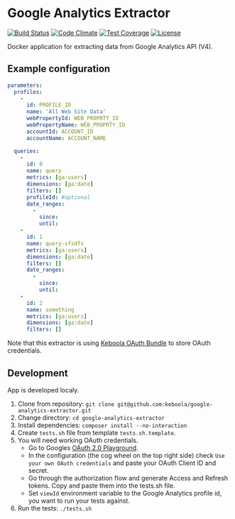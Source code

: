 # Google Analytics Extractor

[![Build Status](https://travis-ci.org/keboola/google-analytics-extractor.svg?branch=master)](https://travis-ci.org/keboola/google-analytics-extractor)
[![Code Climate](https://codeclimate.com/github/keboola/google-analytics-extractor/badges/gpa.svg)](https://codeclimate.com/github/keboola/google-analytics-extractor)
[![Test Coverage](https://codeclimate.com/github/keboola/google-analytics-extractor/badges/coverage.svg)](https://codeclimate.com/github/keboola/google-analytics-extractor/coverage)
[![License](https://img.shields.io/badge/license-MIT-blue.svg)](https://github.com/keboola/google-analytics-extractor/blob/master/LICENSE.md)

Docker application for extracting data from Google Analytics API (V4).

## Example configuration

```yaml
parameters:
  profiles:
    -
      id: PROFILE_ID
      name: 'All Web Site Data'
      webPropertyId: WEB_PROPRTY_ID
      webPropertyName: WEB_PROPRTY_ID
      accountId: ACCOUNT_ID
      accountName: ACCOUNT_NAME

  queries:
    -
      id: 0
      name: query
      metrics: [ga:users]
      dimensions: [ga:date]
      filters: []
      profileId: #optional
      date_ranges:
        -
          since:
          until:
    -
      id: 1
      name: query-sfsdfs
      metrics: [ga:users]
      dimensions: [ga:date]
      filters: []
      date_ranges:
        -
          since:
          until:
    -
      id: 2
      name: something
      metrics: [ga:users]
      dimensions: [ga:date]
      filters: []
```

Note that this extractor is using [Keboola OAuth Bundle](https://github.com/keboola/oauth-v2-bundle) to store OAuth credentials. 

## Development

App is developed localy.

1. Clone from repository: `git clone git@github.com:keboola/google-analytics-extractor.git`
2. Change directory: `cd google-analytics-extractor`
3. Install dependencies: `composer install --no-interaction`
4. Create `tests.sh` file from template `tests.sh.template`. 
5. You will need working OAuth credentials. 
    - Go to Googles [OAuth 2.0 Playground](https://developers.google.com/oauthplayground). 
    - In the configuration (the cog wheel on the top right side) check `Use your own OAuth credentials` and paste your OAuth Client ID and secret.
    - Go through the authorization flow and generate Access and Refresh tokens. Copy and paste them into the tests.sh file.
    - Set `viewId` environment variable to the Google Analytics profile id, you want to run your tests against.
6. Run the tests: `./tests.sh`
  


